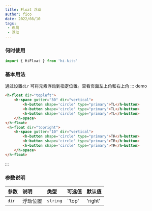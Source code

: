 ```yaml
---
title: Float 浮动
author: fico
date: 2022/08/10
tags:
 - 布局
 - 浮动
---
```

### 何时使用
```ts
import { HiFloat } from 'hi-kits'
```

### 基本用法
通过设置`dir` 可将元素浮动到指定位置。查看页面左上角和右上角
::: demo
```html
<h-float dir="topleft">
    <h-space gutter="30" dir="vertical">
        <h-button shape='circle' type="primary">TL</h-button>
        <h-button shape='circle' type="primary">TL</h-button>
        <h-button shape='circle' type="primary">TL</h-button>
    </h-space>
</h-float>
 <h-float dir="topright">
    <h-space gutter="10" dir="vertical">
        <h-button shape='circle' type="primary">TR</h-button>
        <h-button shape='circle' type="primary">TR</h-button>
        <h-button shape='circle' type="primary">TR</h-button>
    </h-space>
</h-float>
```
:::

### 参数说明

|参数|说明|类型|可选值|默认值
|:--|:--|:--|:-----|:---
| `dir`| 浮动位置 |  `string` | `'top' | 'right' | 'bottom' | 'left' | 'topleft' | 'topright' | 'bottomleft' | 'bottomright'` | -
